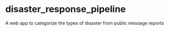 # disaster_response_pipeline
A web app to categorize the types of disaster from public message reports 
